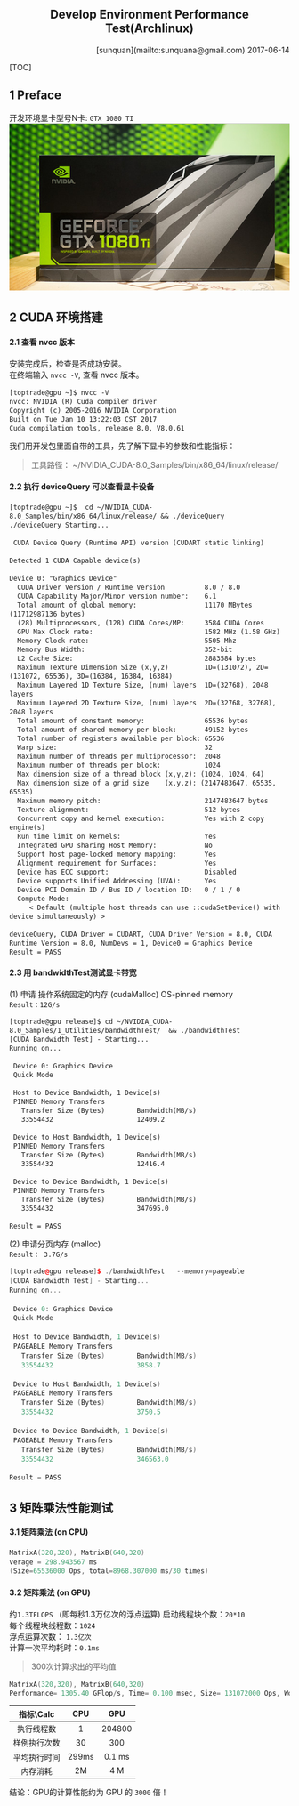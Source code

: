 <!--
@Author: sunquan  
@DateTime 2017-06-12 T10:24:33+0800
@email: sunquana@gmail.com
Copyright@2017  
--> 
<center> <h2>Develop Environment Performance Test(Archlinux)</h2></center>
<p align="right">[sunquan](mailto:sunquana@gmail.com) 2017-06-14   </p>


[TOC]

## 1 Preface
开发环境显卡型号N卡: `GTX 1080 TI `  
![](../png/gtx1080.png)
## 2 CUDA 环境搭建 

#### 2.1 查看 nvcc 版本
安装完成后，检查是否成功安装。  
在终端输入 `nvcc -V`, 查看 nvcc 版本。
```
[toptrade@gpu ~]$ nvcc -V
nvcc: NVIDIA (R) Cuda compiler driver
Copyright (c) 2005-2016 NVIDIA Corporation
Built on Tue_Jan_10_13:22:03_CST_2017
Cuda compilation tools, release 8.0, V8.0.61
```

我们用开发包里面自带的工具，先了解下显卡的参数和性能指标：  
> 工具路径： ~/NVIDIA_CUDA-8.0_Samples/bin/x86_64/linux/release/

#### 2.2 执行 **deviceQuery** 可以查看显卡设备 
```
[toptrade@gpu ~]$  cd ~/NVIDIA_CUDA-8.0_Samples/bin/x86_64/linux/release/ && ./deviceQuery
./deviceQuery Starting...

 CUDA Device Query (Runtime API) version (CUDART static linking)

Detected 1 CUDA Capable device(s)

Device 0: "Graphics Device"
  CUDA Driver Version / Runtime Version          8.0 / 8.0
  CUDA Capability Major/Minor version number:    6.1
  Total amount of global memory:                 11170 MBytes (11712987136 bytes)
  (28) Multiprocessors, (128) CUDA Cores/MP:     3584 CUDA Cores
  GPU Max Clock rate:                            1582 MHz (1.58 GHz)
  Memory Clock rate:                             5505 Mhz
  Memory Bus Width:                              352-bit
  L2 Cache Size:                                 2883584 bytes
  Maximum Texture Dimension Size (x,y,z)         1D=(131072), 2D=(131072, 65536), 3D=(16384, 16384, 16384)
  Maximum Layered 1D Texture Size, (num) layers  1D=(32768), 2048 layers
  Maximum Layered 2D Texture Size, (num) layers  2D=(32768, 32768), 2048 layers
  Total amount of constant memory:               65536 bytes
  Total amount of shared memory per block:       49152 bytes
  Total number of registers available per block: 65536
  Warp size:                                     32
  Maximum number of threads per multiprocessor:  2048
  Maximum number of threads per block:           1024
  Max dimension size of a thread block (x,y,z): (1024, 1024, 64)
  Max dimension size of a grid size    (x,y,z): (2147483647, 65535, 65535)
  Maximum memory pitch:                          2147483647 bytes
  Texture alignment:                             512 bytes
  Concurrent copy and kernel execution:          Yes with 2 copy engine(s)
  Run time limit on kernels:                     Yes
  Integrated GPU sharing Host Memory:            No
  Support host page-locked memory mapping:       Yes
  Alignment requirement for Surfaces:            Yes
  Device has ECC support:                        Disabled
  Device supports Unified Addressing (UVA):      Yes
  Device PCI Domain ID / Bus ID / location ID:   0 / 1 / 0
  Compute Mode:
     < Default (multiple host threads can use ::cudaSetDevice() with device simultaneously) >

deviceQuery, CUDA Driver = CUDART, CUDA Driver Version = 8.0, CUDA Runtime Version = 8.0, NumDevs = 1, Device0 = Graphics Device
Result = PASS
```

#### 2.3 用 **bandwidthTest**测试显卡带宽
(1) 申请 操作系统固定的内存 (cudaMalloc) OS-pinned memory  
`Result：12G/s`
```
[toptrade@gpu release]$ cd ~/NVIDIA_CUDA-8.0_Samples/1_Utilities/bandwidthTest/  && ./bandwidthTest
[CUDA Bandwidth Test] - Starting...
Running on...

 Device 0: Graphics Device
 Quick Mode

 Host to Device Bandwidth, 1 Device(s)
 PINNED Memory Transfers
   Transfer Size (Bytes)        Bandwidth(MB/s)
   33554432                     12409.2

 Device to Host Bandwidth, 1 Device(s)
 PINNED Memory Transfers
   Transfer Size (Bytes)        Bandwidth(MB/s)
   33554432                     12416.4

 Device to Device Bandwidth, 1 Device(s)
 PINNED Memory Transfers
   Transfer Size (Bytes)        Bandwidth(MB/s)
   33554432                     347695.0

Result = PASS
```

(2) 申请分页内存 (malloc)  
`Result： 3.7G/s`

```cpp
[toptrade@gpu release]$ ./bandwidthTest   --memory=pageable
[CUDA Bandwidth Test] - Starting...
Running on...

 Device 0: Graphics Device
 Quick Mode

 Host to Device Bandwidth, 1 Device(s)
 PAGEABLE Memory Transfers
   Transfer Size (Bytes)        Bandwidth(MB/s)
   33554432                     3858.7

 Device to Host Bandwidth, 1 Device(s)
 PAGEABLE Memory Transfers
   Transfer Size (Bytes)        Bandwidth(MB/s)
   33554432                     3750.5

 Device to Device Bandwidth, 1 Device(s)
 PAGEABLE Memory Transfers
   Transfer Size (Bytes)        Bandwidth(MB/s)
   33554432                     346563.0

Result = PASS
```

## 3 矩阵乘法性能测试
#### 3.1 矩阵乘法 (on CPU)
```cpp
MatrixA(320,320), MatrixB(640,320)
verage = 298.943567 ms
(Size=65536000 Ops, total=8968.307000 ms/30 times)
```

#### 3.2 矩阵乘法 (on GPU)
约`1.3TFLOPS `  (即每秒1.3万亿次的浮点运算)
启动线程块个数：`20*10 `  
每个线程块线程数：`1024`  
浮点运算次数： `1.3亿次`  
计算一次平均耗时：`0.1ms` 
> 300次计算求出的平均值

```cpp
MatrixA(320,320), MatrixB(640,320)
Performance= 1305.40 GFlop/s, Time= 0.100 msec, Size= 131072000 Ops, WorkgroupSize= 1024 threads/block
```

| 指标\Calc |CPU|GPU|
|:---:|:---:|:---:|
|执行线程数| 1 | 204800 |
|样例执行次数|30 | 300|
|平均执行时间| 299ms  |0.1 ms|
|内存消耗| 2M | 4 M|

结论：GPU的计算性能约为 GPU 的 `3000` 倍！
